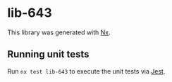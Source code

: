 # lib-643

This library was generated with [Nx](https://nx.dev).

## Running unit tests

Run `nx test lib-643` to execute the unit tests via [Jest](https://jestjs.io).
